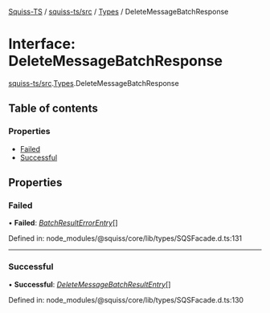 [Squiss-TS](../README.md) / [squiss-ts/src](../modules/squiss_ts_src.md) / [Types](../modules/squiss_ts_src.types.md) / DeleteMessageBatchResponse

# Interface: DeleteMessageBatchResponse

[squiss-ts/src](../modules/squiss_ts_src.md).[Types](../modules/squiss_ts_src.types.md).DeleteMessageBatchResponse

## Table of contents

### Properties

- [Failed](squiss_ts_src.types.deletemessagebatchresponse.md#failed)
- [Successful](squiss_ts_src.types.deletemessagebatchresponse.md#successful)

## Properties

### Failed

• **Failed**: [*BatchResultErrorEntry*](squiss_ts_src.types.batchresulterrorentry.md)[]

Defined in: node_modules/@squiss/core/lib/types/SQSFacade.d.ts:131

___

### Successful

• **Successful**: [*DeleteMessageBatchResultEntry*](squiss_ts_src.types.deletemessagebatchresultentry.md)[]

Defined in: node_modules/@squiss/core/lib/types/SQSFacade.d.ts:130
